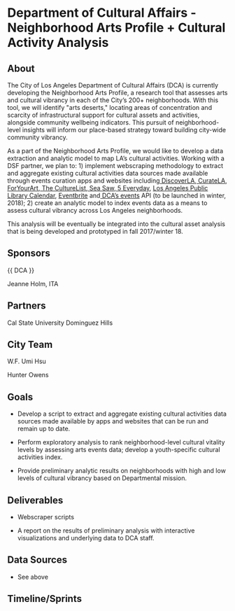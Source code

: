 # Department of Cultural Affairs - Neighborhood Arts Profile + Cultural Activity Analysis

## About

The City of Los Angeles Department of Cultural Affairs (DCA) is currently developing the Neighborhood Arts Profile, a research tool that assesses arts and cultural vibrancy in each of the City’s 200+ neighborhoods. With this tool, we will identify "arts deserts," locating areas of concentration and scarcity of infrastructural support for cultural assets and activities, alongside community wellbeing indicators. This pursuit of neighborhood-level insights will inform our place-based strategy toward building city-wide community vibrancy.

As a part of the Neighborhood Arts Profile, we would like to develop a data extraction and analytic model to map LA’s cultural activities. Working with a DSF partner, we plan to: 1) implement webscraping methodology to extract and aggregate existing cultural activities data sources made available through events curation apps and websites including[ DiscoverLA](https://www.discoverlosangeles.com/),[ CurateLA](http://curate.la/),[ ForYourArt](http://foryourart.com/),[ The CultureList](http://theculturelist.org/),[ Sea Saw](https://itunes.apple.com/us/app/see-saw-gallery-guide/id791643418?mt=8),[ 5 Everyday](https://5everyday.com/), [Los Angeles Public Library Calendar](http://www.lapl.org/whats-on/calendar), [Eventbrite](https://www.eventbrite.com/developer/v3/) and[ DCA’s events](http://culturela.org/events/) API (to be launched in winter, 2018); 2) create an analytic model to index events data as a means to assess cultural vibrancy across Los Angeles neighborhoods.

 

This analysis will be eventually be integrated into the cultural asset analysis that is being developed and prototyped in fall 2017/winter 18.

## Sponsors

{{ DCA }} 

Jeanne Holm, ITA

## Partners

Cal State University Dominguez Hills

## City Team

W.F. Umi Hsu


Hunter Owens

## Goals

* Develop a script to extract and aggregate existing cultural activities data sources made available by apps and websites that can be run and remain up to date. 

* Perform exploratory analysis to rank neighborhood-level cultural vitality levels by assessing arts events data; develop a youth-specific cultural activities index. 

* Provide preliminary analytic results on neighborhoods with high and low levels of cultural vibrancy based on Departmental mission. 

## Deliverables

* Webscraper scripts

* A report on the results of preliminary analysis with interactive visualizations and underlying data to DCA staff. 

## Data Sources

* See above

## Timeline/Sprints

